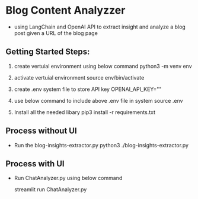 
# Blog Content Analyzzer
    
- using LangChain and OpenAI API to extract insight and analyze a blog post given a URL of the blog page

## Getting Started Steps: 
1. create vertuial environment using below command
    python3 -m venv env

2. activate vertuial environment
    source env/bin/activate

3. create .env system file to store API key
    OPENAI_API_KEY="<replace with OpenAI API Key>"

4. use below command to include above .env file in system
    source .env

5. Install all the needed libary
    pip3 install -r requirements.txt

## Process without UI

- Run the blog-insights-extractor.py
    python3 ./blog-insights-extractor.py

## Process with UI

- Run ChatAnalyzer.py using below command

    streamlit run ChatAnalyzer.py

    